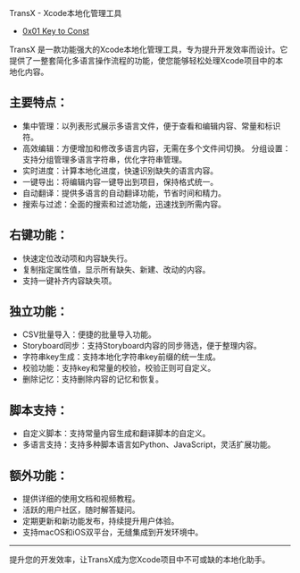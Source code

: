 TransX - Xcode本地化管理工具


- [0x01 Key to Const](0x01%20key%20to%20const/0x01%20key%20to%20const-en.md)


TransX 是一款功能强大的Xcode本地化管理工具，专为提升开发效率而设计。它提供了一整套简化多语言操作流程的功能，使您能够轻松处理Xcode项目中的本地化内容。

## 主要特点：

- 集中管理：以列表形式展示多语言文件，便于查看和编辑内容、常量和标识符。
- 高效编辑：方便增加和修改多语言内容，无需在多个文件间切换。
分组设置：支持分组管理多语言字符串，优化字符串管理。
- 实时进度：计算本地化进度，快速识别缺失的语言内容。
- 一键导出：将编辑内容一键导出到项目，保持格式统一。
- 自动翻译：提供多语言的自动翻译功能，节省时间和精力。
- 搜索与过滤：全面的搜索和过滤功能，迅速找到所需内容。

## 右键功能：

- 快速定位改动项和内容缺失行。
- 复制指定属性值，显示所有缺失、新建、改动的内容。
- 支持一键补齐内容缺失项。

## 独立功能：

- CSV批量导入：便捷的批量导入功能。
- Storyboard同步：支持Storyboard内容的同步筛选，便于整理内容。
- 字符串key生成：支持本地化字符串key前缀的统一生成。
- 校验功能：支持key和常量的校验，校验正则可自定义。
- 删除记忆：支持删除内容的记忆和恢复。

## 脚本支持：

- 自定义脚本：支持常量内容生成和翻译脚本的自定义。
- 多语言支持：支持多种脚本语言如Python、JavaScript，灵活扩展功能。

## 额外功能：

- 提供详细的使用文档和视频教程。
- 活跃的用户社区，随时解答疑问。
- 定期更新和新功能发布，持续提升用户体验。
- 支持macOS和iOS双平台，无缝集成到开发环境中。

---

提升您的开发效率，让TransX成为您Xcode项目中不可或缺的本地化助手。